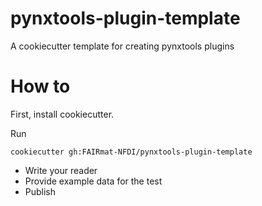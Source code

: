 # pynxtools-plugin-template
A cookiecutter template for creating pynxtools plugins


# How to
First, install cookiecutter.

Run

```
cookiecutter gh:FAIRmat-NFDI/pynxtools-plugin-template
```

- Write your reader
- Provide example data for the test
- Publish
